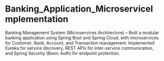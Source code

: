 # Banking_Application_MicroserviceImplementation
Banking Management System (Microservices Architecture) – Built a modular banking application using Spring Boot and Spring Cloud, with microservices for Customer, Bank, Account, and Transaction management. Implemented Eureka for service discovery, REST APIs for inter-service communication, and Spring Security (Basic Auth) for endpoint protection.

